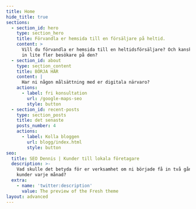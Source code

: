 ```yaml
---
title: Home
hide_title: true
sections:
  - section_id: hero
    type: section_hero
    title: Förvandla er hemsida till en försäljare på heltid.
    content: >
      Vill du förvandla er hemsida till en heltidsförsäljare? Och kanske knuffa
      in lite fler besökare på den?
  - section_id: about
    type: section_content
    title: BÖRJA HÄR
    content: |
      Har ni någon målsättning med er digitala närvaro? 
    actions:
      - label: fri konsultation
        url: /google-maps-seo
        style: button
  - section_id: recent-posts
    type: section_posts
    title: det senaste
    posts_number: 4
    actions:
      - label: Kolla bloggen
        url: blogg/index.html
        style: button
seo:
  title: SEO Dennis | Kunder till lokala företagare
  description: >-
    Vad skulle det betyda för er verksamhet om ni började få in två gånger fler
    kunder varje månad? 
  extra:
    - name: 'twitter:description'
      value: The preview of the Fresh theme
layout: advanced
---
```

